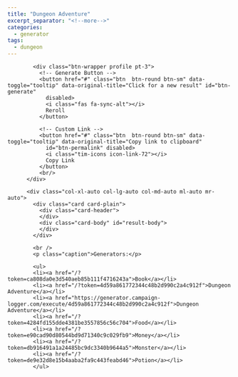```yaml
---
title: "Dungeon Adventure"
excerpt_separator: "<!--more-->"
categories:
  - generator
tags:
  - dungeon
---
```


<body class="profile-page">
  <div class="wrapper">
      <div class="container align-items-center">
        <div class="row">
          <div class="col-xl-8 col-lg-8 col-md-8">

            <div class="btn-wrapper profile pt-3">
              <!-- Generate Button -->
              <button href="#" class="btn  btn-round btn-sm" data-toggle="tooltip" data-original-title="Click for a new result" id="btn-generate"
                disabled>
                <i class="fas fa-sync-alt"></i>
                Reroll
              </button>

              <!-- Custom Link -->
              <button href="#" class="btn  btn-round btn-sm" data-toggle="tooltip" data-original-title="Copy link to clipboard"
                id="btn-permalink" disabled>
                <i class="tim-icons icon-link-72"></i>
                Copy Link
              </button>
              <br/>
          </div>

          <div class="col-xl-auto col-lg-auto col-md-auto ml-auto mr-auto">
            <div class="card card-plain">
              <div class="card-header">
              </div>
              <div class="card-body" id="result-body">
              </div>
            </div>

            <br />
            <p class="caption">Generators:</p>
            
            <ul>
            <li><a href="/?token=ca808da0e3d540aeb85b111f4716243a">Book</a></li>
            <li><a href="/?token=4d59a861772344c48b2d990c2a4c912f">Dungeon Adventure</a></li>
            <li><a href="https://generator.campaign-logger.com/execute/4d59a861772344c48b2d990c2a4c912f">Dungeon Adventure</a></li>
            <li><a href="/?token=4284fd155dde4381be3557856c56c704">Food</a></li>
            <li><a href="/?token=e90cad90d80544bd9d71340c9c029fb9">Money</a></li>
            <li><a href="/?token=db916491a1a24485bc9dc3340b9644a5">Monster</a></li>
            <li><a href="/?token=de9e32d8e15b4aaba2fa9c443feabd46">Potion</a></li>
            </ul>

  <!--   Core JS Files   -->
  <script src="assets/js/core/jquery.min.js" type="text/javascript"></script>
  <script src="assets/js/core/popper.min.js" type="text/javascript"></script>
  <script src="assets/js/core/bootstrap.min.js" type="text/javascript"></script>
  <script src="assets/js/plugins/perfect-scrollbar.jquery.min.js"></script>
  <!--  Plugin for Switches, full documentation here: http://www.jque.re/plugins/version3/bootstrap.switch/ -->
  <script src="assets/js/plugins/bootstrap-switch.js"></script>
  <!--  Plugin for the Sliders, full documentation here: http://refreshless.com/nouislider/ -->
  <script src="assets/js/plugins/nouislider.min.js" type="text/javascript"></script>
  <!-- Chart JS -->
  <script src="assets/js/plugins/chartjs.min.js"></script>
  <!--  Plugin for the DatePicker, full documentation here: https://github.com/uxsolutions/bootstrap-datepicker -->
  <script src="assets/js/plugins/moment.min.js"></script>
  <!-- Control Center for Black UI Kit: parallax effects, scripts for the example pages etc -->
  <script src="assets/js/blk-design-system.min.js?v=1.0.0" type="text/javascript"></script>
  <script src="assets/js/app.js" type="text/javascript"></script>

